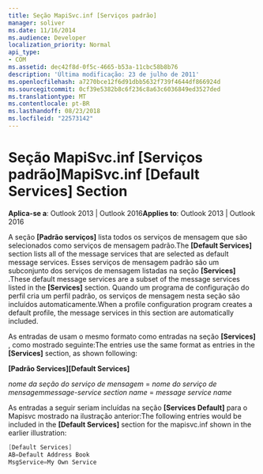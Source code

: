 ```yaml
---
title: Seção MapiSvc.inf [Serviços padrão]
manager: soliver
ms.date: 11/16/2014
ms.audience: Developer
localization_priority: Normal
api_type:
- COM
ms.assetid: dec42f8d-0f5c-4665-b53a-11cbc58b8b76
description: 'Última modificação: 23 de julho de 2011'
ms.openlocfilehash: a7270bce12f6d91dbb5632f739f4644df866924d
ms.sourcegitcommit: 0cf39e5382b8c6f236c8a63c6036849ed3527ded
ms.translationtype: MT
ms.contentlocale: pt-BR
ms.lasthandoff: 08/23/2018
ms.locfileid: "22573142"
---
```

# <a name="mapisvcinf-default-services-section"></a><span data-ttu-id="2d124-103">Seção MapiSvc.inf [Serviços padrão]</span><span class="sxs-lookup"><span data-stu-id="2d124-103">MapiSvc.inf [Default Services] Section</span></span>

  
  
<span data-ttu-id="2d124-104">**Aplica-se a**: Outlook 2013 | Outlook 2016</span><span class="sxs-lookup"><span data-stu-id="2d124-104">**Applies to**: Outlook 2013 | Outlook 2016</span></span> 
  
<span data-ttu-id="2d124-105">A seção **[Padrão serviços]** lista todos os serviços de mensagem que são selecionados como serviços de mensagem padrão.</span><span class="sxs-lookup"><span data-stu-id="2d124-105">The **[Default Services]** section lists all of the message services that are selected as default message services.</span></span> <span data-ttu-id="2d124-106">Esses serviços de mensagem padrão são um subconjunto dos serviços de mensagem listadas na seção **[Services]** .</span><span class="sxs-lookup"><span data-stu-id="2d124-106">These default message services are a subset of the message services listed in the **[Services]** section.</span></span> <span data-ttu-id="2d124-107">Quando um programa de configuração do perfil cria um perfil padrão, os serviços de mensagem nesta seção são incluídos automaticamente.</span><span class="sxs-lookup"><span data-stu-id="2d124-107">When a profile configuration program creates a default profile, the message services in this section are automatically included.</span></span> 
  
<span data-ttu-id="2d124-108">As entradas de usam o mesmo formato como entradas na seção **[Services]** , como mostrado seguinte:</span><span class="sxs-lookup"><span data-stu-id="2d124-108">The entries use the same format as entries in the **[Services]** section, as shown following:</span></span> 
  
 <span data-ttu-id="2d124-109">**[Padrão Services]**</span><span class="sxs-lookup"><span data-stu-id="2d124-109">**[Default Services]**</span></span>
  
 <span data-ttu-id="2d124-110">_nome da seção do serviço de mensagem_ =  _nome do serviço de mensagem_</span><span class="sxs-lookup"><span data-stu-id="2d124-110">_message-service section name_ =  _message service name_</span></span>
  
<span data-ttu-id="2d124-111">As entradas a seguir seriam incluídas na seção **[Services Default]** para o Mapisvc mostrado na ilustração anterior:</span><span class="sxs-lookup"><span data-stu-id="2d124-111">The following entries would be included in the **[Default Services]** section for the mapisvc.inf shown in the earlier illustration:</span></span> 
  
```cpp
[Default Services]
AB=Default Address Book
MsgService=My Own Service

```


